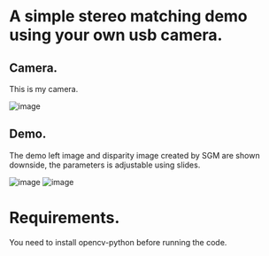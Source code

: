 # A simple stereo matching demo using your own usb camera.

## Camera.

This is my camera.

![image](https://github.com/SongKaixiang/Stereo-Matching-With-Camera/blob/master/images/stereo_camera.jpg)

## Demo.

The demo left image and disparity image created by SGM are shown downside, the parameters is adjustable using slides.

![image](https://github.com/SongKaixiang/Stereo-Matching-With-Camera/blob/master/images/left_image.jpg)
![image](https://github.com/SongKaixiang/Stereo-Matching-With-Camera/blob/master/images/disparity.jpg)

# Requirements.

You need to install opencv-python before running the code.
